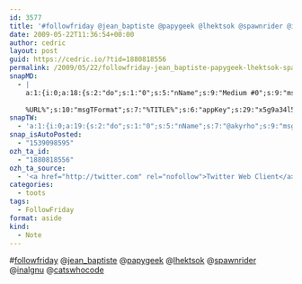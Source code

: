 ```yaml
---
id: 3577
title: '#followfriday @jean_baptiste @papygeek @lhektsok @spawnrider @inalgnu @catswhocode'
date: 2009-05-22T11:36:54+00:00
author: cedric
layout: post
guid: https://cedric.io/?tid=1880818556
permalink: /2009/05/22/followfriday-jean_baptiste-papygeek-lhektsok-spawnrider-inalgnu-catswhocode/
snapMD:
  - |
    a:1:{i:0;a:18:{s:2:"do";s:1:"0";s:5:"nName";s:9:"Medium #0";s:9:"msgFormat";s:19:"%FULLTEXT%
    
    %URL%";s:10:"msgTFormat";s:7:"%TITLE%";s:6:"appKey";s:29:"x5g9a34l5z294i5y2q284e4g54454";s:6:"appSec";s:85:"d3h0a44e4s2b4i5u2r234m5f5b4v2l5q2a444h574347464a454x2w20374447494c484b4w2c464f5u2d4z2";s:8:"inclTags";s:1:"1";s:7:"fltrsOn";i:0;s:5:"fltrs";a:0:{}s:7:"proxyOn";i:0;s:7:"useSURL";i:0;s:1:"v";i:350;s:4:"publ";s:1:"0";s:11:"accessToken";s:65:"2353413aa5437433e5648ccf74a16119308317c52d1a24d8ed99f26add037528a";s:12:"appAppUserID";s:65:"104b21fd8da79171a6e7bf800d03b4b761204f242935e05d2d86850a6b1635f77";s:14:"appAppUserName";s:26:"Cédric Bousmanne (akyrho)";s:13:"appAppUserURL";s:26:"https://medium.com/@akyrho";s:7:"pubList";a:0:{}}}
snapTW:
  - 'a:1:{i:0;a:19:{s:2:"do";s:1:"0";s:5:"nName";s:7:"@akyrho";s:9:"msgFormat";s:26:"%TITLE%. %EXCERPT% - %URL%";s:6:"appKey";s:55:"x5g9a8325v2y475r3c4m48584n53446p423r3r5u3e356j5j3k4r2p3";s:6:"appSec";s:105:"d3h0a94o46415u594v3q5l5n5l4r4x474x4j484o473u4i5w2m4k494z2k344n306n5r3l5v2s554p4n3p3k45495c3z4v4d3m3u5w525";s:7:"fltrsOn";i:0;s:5:"fltrs";a:0:{}s:7:"proxyOn";i:0;s:7:"useSURL";i:0;s:1:"v";i:350;s:5:"twURL";s:25:"http://twitter.com/akyrho";s:11:"accessToken";s:50:"6678782-Eyg60SCeh7762DEIsYtTPD5GVeOuSN8ATMdF2Lpppe";s:14:"accessTokenSec";s:45:"PgGDCbcYLJnR5esZjY9ID72A33mUNCYnQwaQTBsojSJNa";s:5:"tw140";i:0;s:10:"riComments";s:1:"1";s:11:"riCommentsM";s:1:"1";s:12:"riCommentsAA";s:1:"1";s:8:"attchImg";s:1:"1";s:9:"wpImgSize";s:4:"full";}}'
snap_isAutoPosted:
  - "1539098595"
ozh_ta_id:
  - "1880818556"
ozh_ta_source:
  - '<a href="http://twitter.com" rel="nofollow">Twitter Web Client</a>'
categories:
  - toots
tags:
  - FollowFriday
format: aside
kind:
  - Note
---
```

<span class="hashtag hashtag_local">#<a href="https://cedric.io/tag/followfriday/">followfriday</a> <span class="username username_linked">@<a href="https://twitter.com/jean_baptiste" title="Fania Jean Baptiste">jean_baptiste</a></span> <span class="username username_linked">@<a href="https://twitter.com/papygeek" title="papygeek">papygeek</a></span> <span class="username username_linked">@<a href="https://twitter.com/lhektsok" title="lhektsok">lhektsok</a></span> <span class="username username_linked">@<a href="https://twitter.com/spawnrider" title="Yohann Ciurlik [♠]">spawnrider</a></span> <span class="username username_linked">@<a href="https://twitter.com/inalgnu" title="Inal">inalgnu</a></span> <span class="username username_linked">@<a href="https://twitter.com/catswhocode" title="CatsWhoCode">catswhocode</a></span></p>